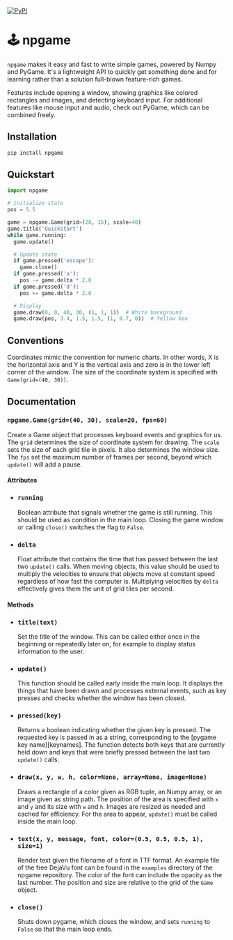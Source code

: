 [![PyPI](https://img.shields.io/pypi/v/npgame.svg)](https://pypi.python.org/pypi/npgame/#history)

🕹️ npgame
=========

`npgame` makes it easy and fast to write simple games, powered by Numpy and
PyGame. It's a lightweight API to quickly get something done and for learning
rather than a solution full-blown feature-rich games.

Features include opening a window, showing graphics like colored rectangles and
images, and detecting keyboard input. For additional features like mouse input
and audio, check out PyGame, which can be combined freely.

Installation
------------

```sh
pip install npgame
```

Quickstart
----------

```python
import npgame

# Initialize state
pos = 5.5

game = npgame.Game(grid=(20, 15), scale=40)
game.title('Quickstart')
while game.running:
  game.update()

  # Update state
  if game.pressed('escape'):
    game.close()
  if game.pressed('a'):
    pos -= game.delta * 2.0
  if game.pressed('d'):
    pos += game.delta * 2.0

  # Display
  game.draw(0, 0, 40, 30, (1, 1, 1))  # White background
  game.draw(pos, 3.4, 1.5, 1.5, (1, 0.7, 0))  # Yellow box
```

Conventions
-----------

Coordinates mimic the convention for numeric charts. In other words, X is the
horizontal axis and Y is the vertical axis and zero is in the lower left corner
of the window. The size of the coordinate system is specified with
`Game(grid=(40, 30))`.

Documentation
-------------

### `npgame.Game(grid=(40, 30), scale=20, fps=60)`

Create a Game object that processes keyboard events and graphics for us. The
`grid` determines the size of coordinate system for drawing. The `scale` sets
the size of each grid tile in pixels. It also determines the window size. The
`fps` set the maximum number of frames per second, beyond which `update()` will
add a pause.

#### Attributes

- ### `running`

  Boolean attribute that signals whether the game is still running. This should
  be used as condition in the main loop. Closing the game window or calling
  `close()` switches the flag to `False`.

- ### `delta`

  Float attribute that contains the time that has passed between the last two
  `update()` calls. When moving objects, this value should be used to multiply
  the velocities to ensure that objects move at constant speed regardless of
  how fast the computer is. Multiplying velocities by `delta` effectively gives
  them the unit of grid tiles per second.

#### Methods

- ### `title(text)`

  Set the title of the window. This can be called either once in the beginning or
  repeatedly later on, for example to display status information to the user.

- ### `update()`

  This function should be called early inside the main loop. It displays the
  things that have been drawn and processes external events, such as key presses
  and checks whether the window has been closed.

- ### `pressed(key)`

  Returns a boolean indicating whether the given key is pressed. The requested
  key is passed in as a string, corresponding to the [pygame key name][keynames].
  The function detects both keys that are currently held down and keys that were
  briefly pressed between the last two `update()` calls.

- ### `draw(x, y, w, h, color=None, array=None, image=None)`

  Draws a rectangle of a color given as RGB tuple, an Numpy array, or an image
  given as string path. The position of the area is specified with `x` and `y`
  and its size with `w` and `h`. Images are resized as needed and cached for
  efficiency. For the area to appear, `update()` must be called inside the main
  loop.

- ### `text(x, y, message, font, color=(0.5, 0.5, 0.5, 1), size=1)`

  Render text given the filename of a font in TTF format. An example file of
  the free DejaVu font can be found in the `examples` directory of the npgame
  repository. The color of the font can include the opacity as the last number.
  The position and size are relative to the grid of the `Game` object.

- ### `close()`

  Shuts down pygame, which closes the window, and sets `running` to `False` so
  that the main loop ends.
